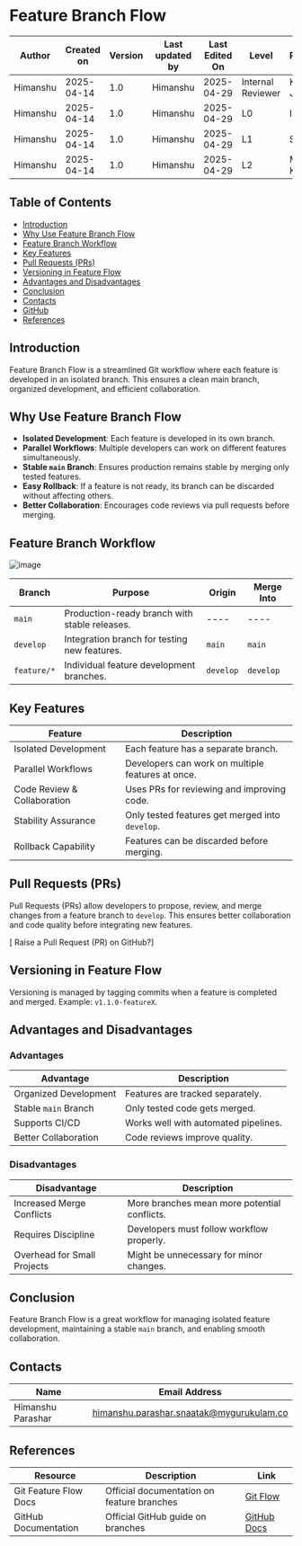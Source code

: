 # Feature Branch Flow

| **Author** | **Created on** | **Version** | **Last updated by** | **Last Edited On** | **Level**          | **Reviewer**    |
|------------|----------------|-------------|---------------------|--------------------|--------------------|-----------------|
| Himanshu   | 2025-04-14      | 1.0         | Himanshu            | 2025-04-29         | Internal Reviewer  | Komal Jaiswal   |
| Himanshu   | 2025-04-14      | 1.0         | Himanshu            | 2025-04-29         | L0                 | Imran           |
| Himanshu   | 2025-04-14      | 1.0         | Himanshu            | 2025-04-29         | L1                 | Shashi          |
| Himanshu   | 2025-04-14      | 1.0         | Himanshu            | 2025-04-29         | L2                 | Mahesh Kumar    |


## Table of Contents

- [Introduction](#introduction)
- [Why Use Feature Branch Flow](#why-use-feature-branch-flow)
- [Feature Branch Workflow](#feature-branch-workflow)
- [Key Features](#key-features)
- [Pull Requests (PRs)](#pull-requests-prs)
- [Versioning in Feature Flow](#versioning-in-feature-flow)
- [Advantages and Disadvantages](#advantages-and-disadvantages)
- [Conclusion](#conclusion)
- [Contacts](#contacts)
- [GitHub](#github)
- [References](#references)

## Introduction
Feature Branch Flow is a streamlined Git workflow where each feature is developed in an isolated branch. This ensures a clean main branch, organized development, and efficient collaboration.

## Why Use Feature Branch Flow

- **Isolated Development**: Each feature is developed in its own branch.
- **Parallel Workflows**: Multiple developers can work on different features simultaneously.
- **Stable `main` Branch**: Ensures production remains stable by merging only tested features.
- **Easy Rollback**: If a feature is not ready, its branch can be discarded without affecting others.
- **Better Collaboration**: Encourages code reviews via pull requests before merging.

## Feature Branch Workflow

![image](https://media.geeksforgeeks.org/wp-content/uploads/20240226111114/image-257.webp)


| **Branch**      | **Purpose**                                              | **Origin** | **Merge Into** |
|---------------|--------------------------------------------------|------------|--------------|
| `main`       | Production-ready branch with stable releases.   | ----       | ----         |
| `develop`    | Integration branch for testing new features.     | `main`     | `main`       |
| `feature/*`  | Individual feature development branches.         | `develop`  | `develop`    |



## Key Features

| **Feature**                | **Description**                                      |
|---------------------------|--------------------------------------------------|
| Isolated Development      | Each feature has a separate branch.               |
| Parallel Workflows        | Developers can work on multiple features at once. |
| Code Review & Collaboration | Uses PRs for reviewing and improving code.       |
| Stability Assurance       | Only tested features get merged into `develop`.    |
| Rollback Capability      | Features can be discarded before merging.         |

## Pull Requests (PRs)
Pull Requests (PRs) allow developers to propose, review, and merge changes from a feature branch to `develop`. This ensures better collaboration and code quality before integrating new features.

[ Raise a Pull Request (PR) on GitHub?]

## Versioning in Feature Flow
Versioning is managed by tagging commits when a feature is completed and merged. Example: `v1.1.0-featureX`.

## Advantages and Disadvantages

### Advantages

| **Advantage**             | **Description**                                  |
|---------------------------|------------------------------------------------|
| Organized Development    | Features are tracked separately.                |
| Stable `main` Branch     | Only tested code gets merged.                    |
| Supports CI/CD           | Works well with automated pipelines.            |
| Better Collaboration     | Code reviews improve quality.                   |

### Disadvantages

| **Disadvantage**          | **Description**                                  |
|---------------------------|------------------------------------------------|
| Increased Merge Conflicts | More branches mean more potential conflicts.   |
| Requires Discipline      | Developers must follow workflow properly.       |
| Overhead for Small Projects | Might be unnecessary for minor changes.       |

## Conclusion
Feature Branch Flow is a great workflow for managing isolated feature development, maintaining a stable `main` branch, and enabling smooth collaboration.

## Contacts

| Name              | Email Address                                   |
|-------------------|--------------------------------------------------|
| Himanshu Parashar | himanshu.parashar.snaatak@mygurukulam.co         |


## References

| **Resource**           | **Description**                      | **Link**  |
|------------------------|------------------------------------|---------|
| Git Feature Flow Docs  | Official documentation on feature branches | [Git Flow](https://nvie.com/posts/a-successful-git-branching-model/) |
| GitHub Documentation   | Official GitHub guide on branches  | [GitHub Docs](https://docs.github.com/en/github) |
